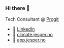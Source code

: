 ### Hi there 👋

Tech Consultant @ [Progit](https://www.progit.no/)

- 🔗 [LinkedIn](https://www.linkedin.com/in/jesperpaulsen)
- 🌳 [climate.jesper.no](https://climate.jesper.no) 
- 🕺 [app.jesper.no](https://app.jesper.no/)

<!--
**Jesperpaulsen/jesperpaulsen** is a ✨ _special_ ✨ repository because its `README.md` (this file) appears on your GitHub profile.
